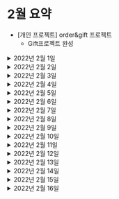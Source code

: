 # 2월 요약
- [개인 프로젝트] order&gift 프로젝트
  - Gift프로젝트 완성


<details> <summary>2022년 2월 1일</summary>

## 회사 업무

## 개인 공부
- [PS] python
  - 구현 문제 1문제  
- [개인플젝] order-and-gift-project
  - Gift 프로젝트 
    - Gift 서비스 - 선물하기 수락 상태로 변경 API
    - Gift 서비스 - 선물하기 조회 API 
    - Readme 정리 
    - 스프링 카프카와 코루틴 연동이 안되는 현상 정리
 
   
</details>

<details> <summary>2022년 2월 2일</summary>

## 회사 업무

## 개인 공부
- [PS] python
  - 구현 문제 1문제
- [kubernetes] 클라우드 네이티브를 위한 쿠버네티스 실전 프로젝트 
  - Chapter1 (0% -> 100%)
  - Chapter2 (0% -> 50%)


</details>

<details> <summary>2022년 2월 3일</summary>

## 회사 업무
- qa4 환경구축
  - application-qa4.properties 작성 마무리 (DB정보 등 기입 ) 후 검토
  - bamboo - deployment projects 생성
    - api
  - QA4 api 배포 -> 오류생겨서 전체적으로 검토
- 코드리뷰
  - ITSMCHG-6426 refactoring orderAdditionalInfo
  - ITSMCHG-6425 산재보험금 조회 API
  - ITSMCHG-6373 [배민1] 오더에 배정된 기사의 수행중인 오더 수 조회 api 추가
  - ITSMCHG-6125 [배민1] 배달할수있는 지점 찾기 api 추가
  - ITSMCHG-6375 mcash_transfer_subsets 삭제 프로시져 호출 및 일차감 시작 전 validation 추가

## 개인 공부
- [PS] python
  - 구현 문제 1문제
- [Java] 자바 플레이그라운드 with TDD, 클린코드 
  - Chapter1) 숫자야구게임 - 단위테스트 (0% -> 100%)
    


</details>

<details> <summary>2022년 2월 4일</summary>

## 회사 업무
- qa4 환경구축
  - QA4 api 배포 -> 오류생겨서 전체적으로 검토
- 코드리뷰
  - ITSMCHG-6373 [배민1] 오더에 배정된 기사의 수행중인 오더 수 조회 api 추가
  - ITSMCHG-5727 M캐시 대량이체 메인카테고리 오더아이디 추가
  - ITSMCHG-6384 지점 보험/정산 정보 추가

## 개인 공부
- [PS] python
  - dfs 문제 1문제

</details>

<details> <summary>2022년 2월 5일</summary>

## 회사 업무

## 개인 공부
- [PS] python, java 
  - dfs 문제 1문제

</details>

<details> <summary>2022년 2월 6일</summary>

## 회사 업무

## 개인 공부
- [PS] python, java 
  - dfs 문제 4문제

</details>

<details> <summary>2022년 2월 7일</summary>

## 회사 업무
- qa4 환경구축
  - QA4api 배포 -> DB SG inbound 요청
- 코드리뷰
  - [VRR-526] 도착지 변경 #4 - 라스트마일 수정 및 프라임 연동
  - ITSMCHG-6125 [배민1] 배달할수있는 지점 찾기 api 추가

## 개인 공부
- [PS] python 
  - 구현 1문제
- [Java] 자바 플레이그라운드 with TDD, 클린코드 
  - Chapter2) 자동차 경주 - TDD (0% -> 60%)

</details>

<details> <summary>2022년 2월 8일</summary>

## 회사 업무
- 연차

## 개인 공부
- [PS] python 
  - DFS&BFS 1문제
- [Java] 자바 플레이그라운드 with TDD, 클린코드
  - Chapter2) 자동차 경주 - TDD (60% -> 100%)
  - Chapter3) 좌표 계산기 - 상속, 인터페이스 (0% -> 100%)
  - Chapter4) 블랙잭 - 함수형 프로그래밍 (0% -> 25%)

</details>

<details> <summary>2022년 2월 9일</summary>

## 회사 업무
- qa4 환경구축
  - API & DB 연동 실패 - 상진님께 요청 및 대기
- 코드 리뷰
  - [VRR-526] 도착지 변경 #4 - 라스트마일 수정 및 프라임 연동
  - ITSMCHG-6423 곧도착 이벤트 추가
  - ITSMCHG-6384 지점 보험/정산 정보 추가
  - ITSMCHG-6125 [배민1] 배달할수있는 지점 찾기 api 추가

## 개인 공부
- [Java] 자바 플레이그라운드 with TDD, 클린코드
  - Chapter4) 블랙잭 - 함수형 프로그래밍 (25% -> 100%)
- [Spring] 스프링 MVC 2편 - 백엔드 웹 개발 활용 기술
  - Chapter1) 타임리프 - 기본 기능 (0% -> 20%)

</details>

<details> <summary>2022년 2월 10일</summary>

## 회사 업무
- qa4 환경구축
  - API 배포 
  - mysql DB연동 성공
  - redis, kafka 연동 실패 - 원인 분석 및 devops팀에 요청 
- 코드 리뷰
  - ITSMCHG-6423 곧도착 이벤트 추가
- 라스트마일 개발 토크
  - 발표 준비
    - Application Layer에서 사용하는 DTO들 명칭 정의
      - UPDATE, CREATE, DELETE request: ~Command로 사용결정
      - SELECT request: ~Criteria로 사용결정
      - response: ~Info로 사용결정
    - inner class를 적극적으로 사용 하는 것은 어떨까?
      - class 객체안에 class가 들어가야 하는 상황에는 DTO inner클래스로 만들고, req res에서 쓰는것으로 결정 

## 개인 공부

</details>

<details> <summary> 2022년 2월 11일 </summary>

## 회사 업무
- qa4환경구축
  - api, cron, mcash service
    - bamboo script 작성 및 배포
    - redis host 변경
    - redis,kafka 연동 확인
    - point, prime admin계정 추가
    - kibana에 index pattern 등록을 위해 devops팀에  네트워크 설정 요청
    - kibana에 index pattern 등록
  - push service
    - db생성 요청 (postgresql)
## 개인 업무
- [Spring] 스프링 MVC 2편 - 백엔드 웹 개발 활용 기술
  - Chapter1) 타임리프 - 기본 기능 (20% -> 100%) 

</details>

<details> <summary> 2022년 2월 12일 </summary>

## 회사 업무

## 개인 업무
- [PS] python&java
  - sorting 1문제 
- [Spring] 스프링 MVC 2편 - 백엔드 웹 개발 활용 기술
  - Chapter2) 타임리프 - 스프링 통합과 폼 (0% -> 100%)
  - Chapter3) 메시지, 국제화 (0% -> 50%)

</details>

<details> <summary> 2022년 2월 13일 </summary>

## 회사 업무

## 개인 업무
- [PS] python&java
  - sorting 2문제 
- [Spring] 스프링 MVC 2편 - 백엔드 웹 개발 활용 기술
  - Chapter3) 메시지, 국제화 (50% -> 100%)

</details>

<details> <summary> 2022년 2월 14일 </summary>

## 회사 업무
- qa4환경구축
  - push service
    - bamboo script 작성 및 배포
    - kibana에 index pattern 등록
- 위클리 미팅
- 1:1 미팅

## 개인 업무
- [PS] python
  - sorting 1문제
- [Spring] 스프링 MVC 2편 - 백엔드 웹 개발 활용 기술
  - Chapter4) 검증1 - Validation (0% -> 100%)
  - Chapter5) 검증2 - Bean Validation (0% -> 100%)

</details>


<details> <summary> 2022년 2월 15일 </summary>

## 회사 업무
- qa4환경구축
  - Mcash Service
    - RDS SG inbound rule 추가 요청
  - Cron
    - error 로그 확인 후 조치 (AWS KMS권한 에러)
- 코드 리뷰   
  - ITSMCHG-6486 기존 단건배송 오더 정책 수정

## 개인 업무
- [Spring] 스프링 MVC 2편 - 백엔드 웹 개발 활용 기술
  - Chapter6) 로그인 처리1 - 쿠키, 세션 (0% -> 100%)
  - Chapter7) 로그인 처리2 - 필터, 인터셉터 (0% -> 100%)
  - Chapter8) 예외 처리와 오류 페이지 (0% -> 100%)

</details>

<details> <summary> 2022년 2월 16일 </summary>

## 회사 업무
- qa4환경구축
  - API
    - 오류 모니터링
    - 오더 생성 테스트
    - DB 마이그레이션 작업

## 개인 업무
- [Spring] 스프링 MVC 2편 - 백엔드 웹 개발 활용 기술
  - Chapter9) API 예외 처리 (0% -> 100%)
  - Chapter10) 스프링 타입 컨버터 (0% -> 100%)
  - Chapter11) 파일 업로드 (0% -> 100%)

</details>